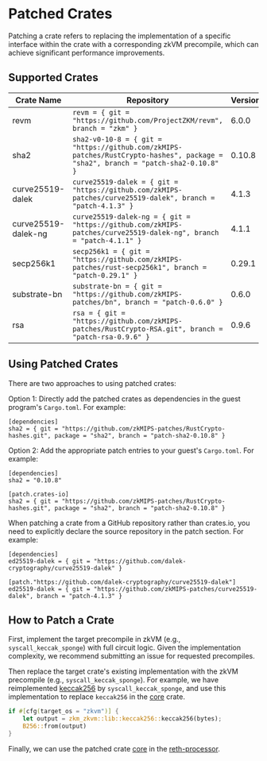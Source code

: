 # Patched Crates

Patching a crate refers to replacing the implementation of a specific interface within the crate with a corresponding zkVM precompile, which can achieve significant performance improvements.

## Supported Crates

| **Crate Name**        | **Repository**                                               | **Versions** |
| ----------------- | ------------------------------------------------------------ | ------------ |
| revm | `revm = { git = "https://github.com/ProjectZKM/revm", branch = "zkm" }` | 6.0.0        |
| sha2              | `sha2-v0-10-8 = { git = "https://github.com/zkMIPS-patches/RustCrypto-hashes", package = "sha2", branch = "patch-sha2-0.10.8" }` | 0.10.8       |
| curve25519-dalek  | `curve25519-dalek = { git = "https://github.com/zkMIPS-patches/curve25519-dalek", branch = "patch-4.1.3" }` | 4.1.3        |
| curve25519-dalek-ng | `curve25519-dalek-ng = { git = "https://github.com/zkMIPS-patches/curve25519-dalek-ng", branch = "patch-4.1.1" } ` | 4.1.1 |
| secp256k1 | `secp256k1 = { git = "https://github.com/zkMIPS-patches/rust-secp256k1", branch = "patch-0.29.1" }` | 0.29.1 |
| substrate-bn | `substrate-bn = { git = "https://github.com/zkMIPS-patches/bn", branch = "patch-0.6.0" }` | 0.6.0 |
| rsa               | `rsa = { git = "https://github.com/zkMIPS-patches/RustCrypto-RSA.git", branch = "patch-rsa-0.9.6" }` | 0.9.6        |

## Using Patched Crates

There are two approaches to using patched crates:

Option 1: Directly add the patched crates as dependencies in the guest program's `Cargo.toml`. For example:

```
[dependencies]
sha2 = { git = "https://github.com/zkMIPS-patches/RustCrypto-hashes.git", package = "sha2", branch = "patch-sha2-0.10.8" }
```

Option 2: Add the appropriate patch entries to your guest's `Cargo.toml`. For example:

```
[dependencies]
sha2 = "0.10.8"

[patch.crates-io]
sha2 = { git = "https://github.com/zkMIPS-patches/RustCrypto-hashes.git", package = "sha2", branch = "patch-sha2-0.10.8" }
```

When patching a crate from a GitHub repository rather than crates.io, you need to explicitly declare the source repository in the patch section. For example:

```
[dependencies]
ed25519-dalek = { git = "https://github.com/dalek-cryptography/curve25519-dalek" }

[patch."https://github.com/dalek-cryptography/curve25519-dalek"]
ed25519-dalek = { git = "https://github.com/zkMIPS-patches/curve25519-dalek", branch = "patch-4.1.3" }
```

## How to Patch a Crate

First, implement the target precompile in zkVM (e.g., `syscall_keccak_sponge`) with full circuit logic. Given the implementation complexity, we recommend submitting an issue for requested precompiles.

Then replace the target crate's existing implementation with the zkVM precompile (e.g., `syscall_keccak_sponge`). For example, we have reimplemented [keccak256](https://github.com/ProjectZKM/Ziren/blob/main/crates/zkvm/lib/src/keccak256.rs) by `syscall_keccak_sponge`, and use this implementation to replace `keccak256` in the [core](https://github.com/alloy-rs/core/compare/main...zkMIPS-patches:core:patch-alloy-primitives-1.0.0) crate.

```rust
if #[cfg(target_os = "zkvm")] {
    let output = zkm_zkvm::lib::keccak256::keccak256(bytes);
    B256::from(output)
}
```

Finally, we can use the patched crate [core](https://github.com/zkMIPS-patches/core/tree/patch-alloy-primitives-1.0.0) in the [reth-processor](https://github.com/ProjectZKM/reth-processor/blob/main/bin/guest/Cargo.toml#L27).
